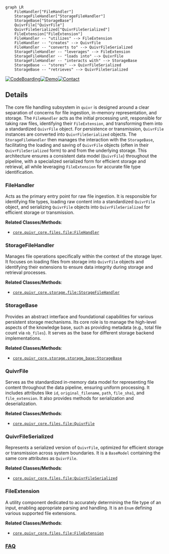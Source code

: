 ```mermaid
graph LR
    FileHandler["FileHandler"]
    StorageFileHandler["StorageFileHandler"]
    StorageBase["StorageBase"]
    QuivrFile["QuivrFile"]
    QuivrFileSerialized["QuivrFileSerialized"]
    FileExtension["FileExtension"]
    FileHandler -- "utilizes" --> FileExtension
    FileHandler -- "creates" --> QuivrFile
    FileHandler -- "converts to" --> QuivrFileSerialized
    StorageFileHandler -- "leverages" --> FileExtension
    StorageFileHandler -- "loads into" --> QuivrFile
    StorageFileHandler -- "interacts with" --> StorageBase
    StorageBase -- "stores" --> QuivrFileSerialized
    StorageBase -- "retrieves" --> QuivrFileSerialized
```

[![CodeBoarding](https://img.shields.io/badge/Generated%20by-CodeBoarding-9cf?style=flat-square)](https://github.com/CodeBoarding/GeneratedOnBoardings)[![Demo](https://img.shields.io/badge/Try%20our-Demo-blue?style=flat-square)](https://www.codeboarding.org/demo)[![Contact](https://img.shields.io/badge/Contact%20us%20-%20contact@codeboarding.org-lightgrey?style=flat-square)](mailto:contact@codeboarding.org)

## Details

The core file handling subsystem in `quivr` is designed around a clear separation of concerns for file ingestion, in-memory representation, and storage. The `FileHandler` acts as the initial processing unit, responsible for taking raw files, identifying their `FileExtension`, and transforming them into a standardized `QuivrFile` object. For persistence or transmission, `QuivrFile` instances are converted into `QuivrFileSerialized` objects. The `StorageFileHandler` then manages the interaction with the `StorageBase`, facilitating the loading and saving of `QuivrFile` objects (often in their `QuivrFileSerialized` form) to and from the underlying storage. This architecture ensures a consistent data model (`QuivrFile`) throughout the pipeline, with a specialized serialized form for efficient storage and retrieval, all while leveraging `FileExtension` for accurate file type identification.

### FileHandler
Acts as the primary entry point for raw file ingestion. It is responsible for identifying file types, loading raw content into a standardized `QuivrFile` object, and serializing `QuivrFile` objects into `QuivrFileSerialized` for efficient storage or transmission.


**Related Classes/Methods**:

- <a href="https://github.com/QuivrHQ/quivr/blob/main/core/quivr_core/files/file.py" target="_blank" rel="noopener noreferrer">`core.quivr_core.files.file:FileHandler`</a>


### StorageFileHandler
Manages file operations specifically within the context of the storage layer. It focuses on loading files from storage into `QuivrFile` objects and identifying their extensions to ensure data integrity during storage and retrieval processes.


**Related Classes/Methods**:

- <a href="https://github.com/QuivrHQ/quivr/blob/main/core/quivr_core/storage/file.py" target="_blank" rel="noopener noreferrer">`core.quivr_core.storage.file:StorageFileHandler`</a>


### StorageBase
Provides an abstract interface and foundational capabilities for various persistent storage mechanisms. Its core role is to manage the high-level aspects of the knowledge base, such as providing metadata (e.g., total file count via `nb_files`). It serves as the base for different storage backend implementations.


**Related Classes/Methods**:

- <a href="https://github.com/QuivrHQ/quivr/blob/main/core/quivr_core/storage/storage_base.py" target="_blank" rel="noopener noreferrer">`core.quivr_core.storage.storage_base:StorageBase`</a>


### QuivrFile
Serves as the standardized in-memory data model for representing file content throughout the data pipeline, ensuring uniform processing. It includes attributes like `id`, `original_filename`, `path`, `file_sha1`, and `file_extension`. It also provides methods for serialization and deserialization.


**Related Classes/Methods**:

- <a href="https://github.com/QuivrHQ/quivr/blob/main/core/quivr_core/files/file.py" target="_blank" rel="noopener noreferrer">`core.quivr_core.files.file:QuivrFile`</a>


### QuivrFileSerialized
Represents a serialized version of `QuivrFile`, optimized for efficient storage or transmission across system boundaries. It is a `BaseModel` containing the same core attributes as `QuivrFile`.


**Related Classes/Methods**:

- <a href="https://github.com/QuivrHQ/quivr/blob/main/core/quivr_core/files/file.py" target="_blank" rel="noopener noreferrer">`core.quivr_core.files.file:QuivrFileSerialized`</a>


### FileExtension
A utility component dedicated to accurately determining the file type of an input, enabling appropriate parsing and handling. It is an `Enum` defining various supported file extensions.


**Related Classes/Methods**:

- <a href="https://github.com/QuivrHQ/quivr/blob/main/core/quivr_core/files/file.py" target="_blank" rel="noopener noreferrer">`core.quivr_core.files.file:FileExtension`</a>




### [FAQ](https://github.com/CodeBoarding/GeneratedOnBoardings/tree/main?tab=readme-ov-file#faq)